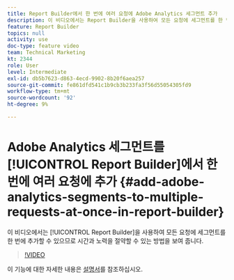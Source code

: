 ```yaml
---
title: Report Builder에서 한 번에 여러 요청에 Adobe Analytics 세그먼트 추가
description: 이 비디오에서는 Report Builder을 사용하여 모든 요청에 세그먼트를 한 번에 추가할 수 있으므로 시간과 노력을 절약할 수 있는 방법을 보여줍니다.
feature: Report Builder
topics: null
activity: use
doc-type: feature video
team: Technical Marketing
kt: 2344
role: User
level: Intermediate
exl-id: db5b7623-d863-4ecd-9902-8b20f6aea257
source-git-commit: fe861dfd541c1b9cb3b233fa3f56d55054305fd9
workflow-type: tm+mt
source-wordcount: '92'
ht-degree: 9%

---
```


# Adobe Analytics 세그먼트를 [!UICONTROL Report Builder]에서 한 번에 여러 요청에 추가 {#add-adobe-analytics-segments-to-multiple-requests-at-once-in-report-builder}

이 비디오에서는 [!UICONTROL Report Builder]을 사용하여 모든 요청에 세그먼트를 한 번에 추가할 수 있으므로 시간과 노력을 절약할 수 있는 방법을 보여 줍니다.

>[!VIDEO](https://video.tv.adobe.com/v/25445/?quality=12)

이 기능에 대한 자세한 내용은 [설명서](https://experienceleague.adobe.com/docs/analytics/analyze/report-builder/home.html?lang=en)를 참조하십시오.
